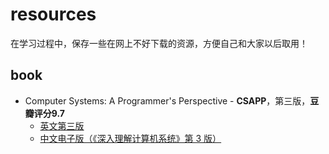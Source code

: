 # resources
在学习过程中，保存一些在网上不好下载的资源，方便自己和大家以后取用！

## book

- Computer Systems: A Programmer's Perspective - **CSAPP**，第三版，**豆瓣评分9.7**
  - [英文第三版](https://github.com/Seaworth/resources/blob/master/book/CSAPP3rd/Computer.Systems.A.Programmers.Perspective.3rd-csapp.pdf)
  - [中文电子版（《深入理解计算机系统》第 3 版）](https://hansimov.gitbook.io/csapp/)



